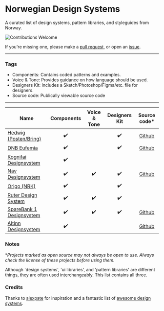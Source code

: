 # Norwegian Design Systems
A curated list of design systems, pattern libraries, and styleguides from Norway.

![Contributions Welcome](https://img.shields.io/badge/Contributions-welcome-blue.svg)

If you're missing one, please make a [pull request](https://github.com/siiron/norwegian-design-systems/pulls), or open an [issue](https://github.com/siiron/norwegian-design-systems/issues).

---

### Tags

- Components: Contains coded patterns and examples.
- Voice & Tone: Provides guidance on how language should be used.
- Designers Kit: Includes a Sketch/Photoshop/Figma/etc. file for designers.
- Source code: Publically viewable source code

---

<!-- prettier-ignore -->
| Name | Components | Voice & Tone | Designers Kit | Source code* |
| ---- | :--------: | :----------: | :-----------: | :---------: |
| [Hedwig (Posten/Bring)](https://hedwig-docs.herokuapp.com/) | ✔️ |  | ✔️ | [Github](https://github.com/bring/hedwig)
| [DNB Eufemia](https://eufemia.dnb.no/) | ✔️ |  | ✔️ | [Github](https://github.com/dnbexperience/eufemia)
| [Kognifai Designsystem](https://designsystem.kognif.ai/) | ✔️ |  |  |  |
| [Nav Designsystem](https://design.nav.no/) | ✔️ | ✔️ | ✔️ | [Github](https://github.com/navikt/nav-frontend-moduler) |
| [Origo (NRK)](https://static.nrk.no/origo/latest/index.html) | ✔️ |  | ✔️ |  |
| [Ruter Design System](https://brand.ruter.com) | ✔️ | ✔️ | ✔️ |  |
| [SpareBank 1 Designsystem](https://design.sparebank1.no/) | ✔️ | ✔️ | ✔️ | [Github](https://github.com/SpareBank1/designsystem) |
| [Altinn Designsystem](https://altinn.github.io/designsystem-styleguide/) | ✔️ |  |  | [Github](https://github.com/Altinn/DesignSystem/) |


### Notes

\*_Projects marked as open source may not always be open to use. Always check the license of these projects before using them._

Although 'design systems', 'ui libraries', and 'pattern libraries' are different things, they are often used interchangeably. This list contains all three.

### Credits

Thanks to [alexpate](https://github.com/alexpate) for inspiration and a fantastic list of [awesome design systems](https://github.com/alexpate/awesome-design-systems).
